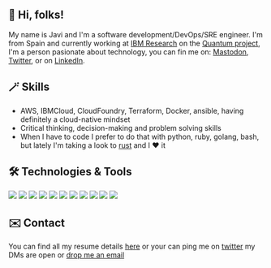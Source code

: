 ## 👋 Hi, folks!

My name is Javi and I'm a software development/DevOps/SRE engineer. I'm from Spain and currently working at [IBM Research](https://research.ibm.com/) on the [Quantum project](https://www.ibm.com/quantum-computing/), I'm a person pasionate about technology, you can fin me on: <a rel="me" href="https://hachyderm.io/@thejtoken">Mastodon</a>, [Twitter][1], or on [LinkedIn][3].

## 🪄  Skills 
* AWS, IBMCloud, CloudFoundry, Terraform, Docker, ansible, having definitely a cloud-native mindset
* Critical thinking, decision-making and problem solving skills
* When I have to code I prefer to do that with python, ruby, golang, bash, but lately I'm taking a look to [rust](https://www.rust-lang.org/) and I ❤️ it

## 🛠 Technologies & Tools
![](https://img.shields.io/badge/OS-Linux-informational?style=flat&logo=linux)
![](https://img.shields.io/badge/Tools-Docker-informational?style=flat&logo=docker)
![](https://img.shields.io/badge/Tools-Kubernetes-informational?style=flat&logo=kubernetes)
![](https://img.shields.io/badge/Tools-Red_Hat_OpenShift-informational?style=flat&logo=red-hat-open-shift)
![](https://img.shields.io/badge/Editor-vim-informational?style=flat&logo=vim)
![](https://img.shields.io/badge/Code-Python-informational?style=flat&logo=python)
![](https://img.shields.io/badge/Code-Golang-informational?style=flat&logo=go)
![](https://img.shields.io/badge/Code-Make-informational?style=flat&logo=cmake)
![](https://img.shields.io/badge/Shell-Bash-informational?style=flat&logo=gnu-bash)
![](https://img.shields.io/badge/Tools-PostgreSQL-informational?style=flat&logo=postgresql)
![](https://img.shields.io/badge/Tools-MongoDB-informational?style=flat&logo=mongodb)

## ✉️ Contact
You can find all my resume details [here](https://github.com/jjuarez/about.me)
or your can ping me on [twitter](https://twitter.com/thejtoken) my DMs are open
or [drop me an email](mailto:jj@chainedto.cloud)

<!-- links to your social media accounts -->
[1]: https://twitter.com/thejtoken
[2]: https://github.com/jjuarez
[3]: https://www.linkedin.com/in/javierjuarez/
